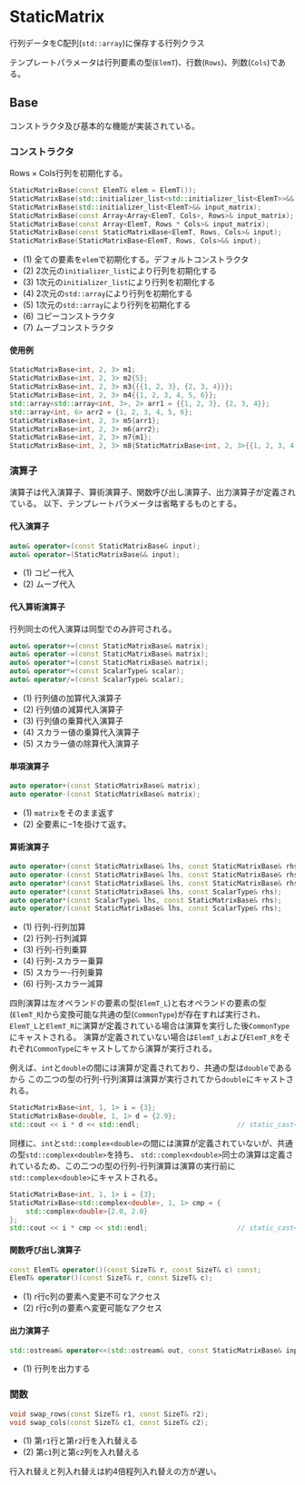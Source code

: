 # StaticMatrix

行列データをC配列(`std::array`)に保存する行列クラス

テンプレートパラメータは行列要素の型(`ElemT`)、行数(`Rows`)、列数(`Cols`)である。

## Base

コンストラクタ及び基本的な機能が実装されている。

### コンストラクタ

$\mathrm{Rows}\times \mathrm{Cols}$行列を初期化する。

```cpp
StaticMatrixBase(const ElemT& elem = ElemT());                                          // (1)
StaticMatrixBase(std::initializer_list<std::initializer_list<ElemT>>&& input_matrix);   // (2)
StaticMatrixBase(std::initializer_list<ElemT>&& input_matrix);                          // (3)
StaticMatrixBase(const Array<Array<ElemT, Cols>, Rows>& input_matrix);                  // (4)
StaticMatrixBase(const Array<ElemT, Rows * Cols>& input_matrix);                        // (5)
StaticMatrixBase(const StaticMatrixBase<ElemT, Rows, Cols>& input);                     // (6)
StaticMatrixBase(StaticMatrixBase<ElemT, Rows, Cols>&& input);                          // (7)
```


- (1) 全ての要素を`elem`で初期化する。デフォルトコンストラクタ
- (2) 2次元の`initializer_list`により行列を初期化する
- (3) 1次元の`initializer_list`により行列を初期化する
- (4) 2次元の`std::array`により行列を初期化する
- (5) 1次元の`std::array`により行列を初期化する
- (6) コピーコンストラクタ
- (7) ムーブコンストラクタ

#### 使用例

```cpp
StaticMatrixBase<int, 2, 3> m1;                                                         // (1)
StaticMatrixBase<int, 2, 3> m2{5};                                                      // (1)
StaticMatrixBase<int, 2, 3> m3{{{1, 2, 3}, {2, 3, 4}}};                                 // (2)
StaticMatrixBase<int, 2, 3> m4{{1, 2, 3, 4, 5, 6}};                                     // (3)
std::array<std::array<int, 3>, 2> arr1 = {{1, 2, 3}, {2, 3, 4}};
std::array<int, 6> arr2 = {1, 2, 3, 4, 5, 6};
StaticMatrixBase<int, 2, 3> m5{arr1};                                                   // (4)
StaticMatrixBase<int, 2, 3> m6{arr2};                                                   // (5)
StaticMatrixBase<int, 2, 3> m7{m1};                                                     // (6)
StaticMatrixBase<int, 2, 3> m8{StaticMatrixBase<int, 2, 3>{{1, 2, 3, 4, 5, 6}}};        // (7)
```

### 演算子

演算子は代入演算子、算術演算子、関数呼び出し演算子、出力演算子が定義されている。
以下、テンプレートパラメータは省略するものとする。

#### 代入演算子

```cpp
auto& operator=(const StaticMatrixBase& input);                                         // (1)
auto& operator=(StaticMatrixBase&& input);                                              // (2)
```

- (1) コピー代入
- (2) ムーブ代入

#### 代入算術演算子

行列同士の代入演算は同型でのみ許可される。

```cpp
auto& operator+=(const StaticMatrixBase& matrix);                                       // (1)
auto& operator-=(const StaticMatrixBase& matrix);                                       // (2)
auto& operator*=(const StaticMatrixBase& matrix);                                       // (3)
auto& operator*=(const ScalarType& scalar);                                             // (4)
auto& operator/=(const ScalarType& scalar);                                             // (5)
```

- (1) 行列値の加算代入演算子
- (2) 行列値の減算代入演算子
- (3) 行列値の乗算代入演算子
- (4) スカラー値の乗算代入演算子
- (5) スカラー値の除算代入演算子

#### 単項演算子

```cpp
auto operator+(const StaticMatrixBase& matrix);                                         // (1)
auto operator-(const StaticMatrixBase& matrix);                                         // (2)
```

- (1) `matrix`をそのまま返す
- (2) 全要素に$-1$を掛けて返す。

#### 算術演算子

```cpp
auto operator+(const StaticMatrixBase& lhs, const StaticMatrixBase& rhs);               // (1)
auto operator-(const StaticMatrixBase& lhs, const StaticMatrixBase& rhs);               // (2)
auto operator*(const StaticMatrixBase& lhs, const StaticMatrixBase& rhs);               // (3)
auto operator*(const StaticMatrixBase& lhs, const ScalarType& rhs);                     // (4)
auto operator*(const ScalarType& lhs, const StaticMatrixBase& rhs);                     // (5)
auto operator/(const StaticMatrixBase& lhs, const ScalarType& rhs);                     // (6)
```

- (1) 行列-行列加算
- (2) 行列-行列減算
- (3) 行列-行列乗算
- (4) 行列-スカラー乗算
- (5) スカラー-行列乗算
- (6) 行列-スカラー減算

四則演算は左オペランドの要素の型(`ElemT_L`)と右オペランドの要素の型(`ElemT_R`)から変換可能な共通の型(`CommonType`)が存在すれば実行され、
`ElemT_L`と`ElemT_R`に演算が定義されている場合は演算を実行した後`CommonType`にキャストされる。
演算が定義されていない場合は`ElemT_L`および`ElemT_R`をそれぞれ`CommonType`にキャストしてから演算が実行される。

例えば、`int`と`double`の間には演算が定義されており、共通の型は`double`であるから
この二つの型の行列-行列演算は演算が実行されてから`double`にキャストされる。

```cpp
StaticMatrixBase<int, 1, 1> i = {3};
StaticMatrixBase<double, 1, 1> d = {2.9};
std::cout << i * d << std::endl;                        // static_cast<double>(3 * 2.9);
```

同様に、`int`と`std::complex<double>`の間には演算が定義されていないが、共通の型`std::complex<double>`を持ち、
`std::complex<double>`同士の演算は定義されているため、この二つの型の行列-行列演算は演算の実行前に`std::complex<double>`にキャストされる。

```cpp
StaticMatrixBase<int, 1, 1> i = {3};
StaticMatrixBase<std::complex<double>, 1, 1> cmp = {
    std::complex<double>{2.0, 2.0}
};
std::cout << i * cmp << std::endl;                      // static_cast<std::complex<double>>(3) * std::complex<double>{2.0, 2.0}
```

#### 関数呼び出し演算子

```cpp
const ElemT& operator()(const SizeT& r, const SizeT& c) const;                          // (1)
ElemT& operator()(const SizeT& r, const SizeT& c);                                      // (2)
```

- (1) r行c列の要素へ変更不可なアクセス
- (2) r行c列の要素へ変更可能なアクセス

#### 出力演算子

```cpp
std::ostream& operator<<(std::ostream& out, const StaticMatrixBase& input_matrix);      // (1)
```

- (1) 行列を出力する

### 関数

```cpp
void swap_rows(const SizeT& r1, const SizeT& r2);                                       // (1)
void swap_cols(const SizeT& c1, const SizeT& c2);                                       // (2)
```

- (1) 第`r1`行と第`r2`行を入れ替える
- (2) 第`c1`列と第`c2`列を入れ替える

行入れ替えと列入れ替えは約4倍程列入れ替えの方が遅い。
